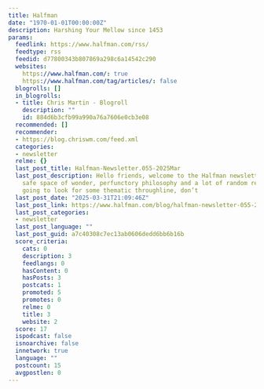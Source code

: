 ```yaml
---
title: Halfman
date: "1970-01-01T00:00:00Z"
description: Harshing Your Mellow since 1453
params:
  feedlink: https://www.halfman.com/rss/
  feedtype: rss
  feedid: d77800343b807869a298c6a14542c290
  websites:
    https://www.halfman.com/: true
    https://www.halfman.com/tag/articles/: false
  blogrolls: []
  in_blogrolls:
  - title: Chris Martin - Blogroll
    description: ""
    id: 884d6b3cfb99a990a76a7606e0cb3e08
  recommended: []
  recommender:
  - https://blog.chriswm.com/feed.xml
  categories:
  - newsletter
  relme: {}
  last_post_title: Halfman-Newsletter.055-2025Mar
  last_post_description: Hello friends, welcome to the Halfman newsletter. This is
    safe space of wonder, perfunctory philosophy and a lot of random reckons. If you’re
    going to look for some thematic throughline, don’t
  last_post_date: "2025-03-31T21:09:46Z"
  last_post_link: https://www.halfman.com/blog/halfman-newsletter-055-2025mar/
  last_post_categories:
  - newsletter
  last_post_language: ""
  last_post_guid: a7c40308c7ec13ab0606dedd6bb6b16b
  score_criteria:
    cats: 0
    description: 3
    feedlangs: 0
    hasContent: 0
    hasPosts: 3
    postcats: 1
    promoted: 5
    promotes: 0
    relme: 0
    title: 3
    website: 2
  score: 17
  ispodcast: false
  isnoarchive: false
  innetwork: true
  language: ""
  postcount: 15
  avgpostlen: 0
---
```


